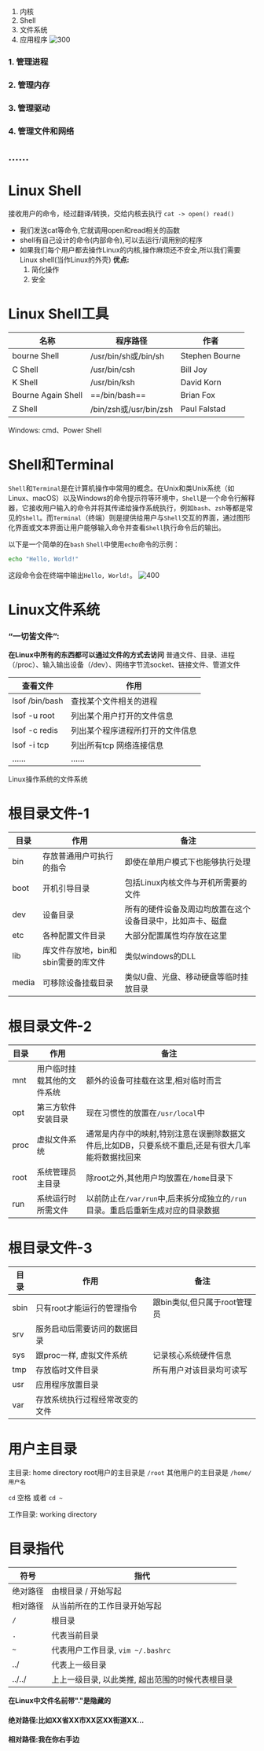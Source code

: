 1. 内核
2. Shell
3. 文件系统
4. 应用程序
![300](Pasted%20image%2020250515230924.png)
### 1. 管理进程
### 2. 管理内存
### 3. 管理驱动
### 4. 管理文件和网络
## ......
# Linux Shell
接收用户的命令，经过翻译/转换，交给内核去执行
`cat -> open() read()`
- 我们发送cat等命令,它就调用open和read相关的函数
- shell有自己设计的命令(内部命令),可以去运行/调用别的程序
- 如果我们每个用户都去操作Linux的内核,操作麻烦还不安全,所以我们需要Linux shell(当作Linux的外壳)
**优点:**
  1. 简化操作
  2. 安全
# Linux Shell工具

| 名称                 | 程序路径                  | 作者             |
| ------------------ | --------------------- | -------------- |
| bourne Shell       | /usr/bin/sh或/bin/sh   | Stephen Bourne |
| C Shell            | /usr/bin/csh          | Bill Joy       |
| K Shell            | /usr/bin/ksh          | David Korn     |
| Bourne Again Shell | ==/bin/bash==         | Brian Fox      |
| Z Shell            | /bin/zsh或/usr/bin/zsh | Paul Falstad   |

Windows: cmd、Power Shell
# Shell和Terminal

`Shell`和`Terminal`是在计算机操作中常用的概念。在Unix和类Unix系统（如Linux、macOS）以及Windows的命令提示符等环境中，`Shell`是一个命令行解释器，它接收用户输入的命令并将其传递给操作系统执行，例如`bash`、`zsh`等都是常见的`Shell`。而`Terminal`（终端）则是提供给用户与`Shell`交互的界面，通过图形化界面或文本界面让用户能够输入命令并查看`Shell`执行命令后的输出。

以下是一个简单的在`bash` `Shell`中使用`echo`命令的示例：

```bash
echo "Hello, World!"
```

这段命令会在终端中输出`Hello, World!`。
![400](Pasted%20image%2020250515235227.png)

# Linux文件系统
### “一切皆文件”:
**在Linux中所有的东西都可以通过文件的方式去访问**
普通文件、目录、进程（/proc）、输入输出设备（/dev）、网络字节流socket、链接文件、管道文件

| 查看文件        | 作用                         |
| --------------- | ---------------------------- |
| lsof /bin/bash  | 查找某个文件相关的进程         |
| lsof -u root    | 列出某个用户打开的文件信息     |
| lsof -c redis   | 列出某个程序进程所打开的文件信息 |
| lsof -i tcp     | 列出所有tcp 网络连接信息       |
| ……              | ……                           |

Linux操作系统的文件系统
# 根目录文件-1

| 目录    | 作用                    | 备注                            |
| ----- | --------------------- | ----------------------------- |
| bin   | 存放普通用户可执行的指令          | 即使在单用户模式下也能够执行处理              |
| boot  | 开机引导目录                | 包括Linux内核文件与开机所需要的文件          |
| dev   | 设备目录                  | 所有的硬件设备及周边均放置在这个设备目录中，比如声卡、磁盘 |
| etc   | 各种配置文件目录              | 大部分配置属性均存放在这里                 |
| lib   | 库文件存放地，bin和sbin需要的库文件 | 类似windows的DLL                 |
| media | 可移除设备挂载目录             | 类似U盘、光盘、移动硬盘等临时挂放目录           |
# 根目录文件-2

| 目录   | 作用            | 备注                                                  |
| ---- | ------------- | --------------------------------------------------- |
| mnt  | 用户临时挂载其他的文件系统 | 额外的设备可挂载在这里,相对临时而言                                  |
| opt  | 第三方软件安装目录     | 现在习惯性的放置在`/usr/local`中                              |
| proc | 虚拟文件系统        | 通常是内存中的映射,特别注意在误删除数据文件后,比如DB，只要系统不重启,还是有很大几率能将数据找回来 |
| root | 系统管理员主目录      | 除root之外,其他用户均放置在`/home`目录下                          |
| run  | 系统运行时所需文件     | 以前防止在`/var/run`中,后来拆分成独立的`/run`目录。重启后重新生成对应的目录数据    |
# 根目录文件-3

| 目录 | 作用 | 备注 |
| --- | --- | --- |
| sbin | 只有root才能运行的管理指令 | 跟bin类似,但只属于root管理员 |
| srv | 服务启动后需要访问的数据目录 |  |
| sys | 跟proc一样, 虚拟文件系统 | 记录核心系统硬件信息 |
| tmp | 存放临时文件目录 | 所有用户对该目录均可读写 |
| usr | 应用程序放置目录 |  |
| var | 存放系统执行过程经常改变的文件 |  |
# 用户主目录
主目录: home directory
root用户的主目录是 `/root`
其他用户的主目录是 `/home/用户名`

`cd` 空格 或者 `cd ~`

工作目录: working directory
# 目录指代

| 符号     | 指代                         |
| ------ | -------------------------- |
| 绝对路径   | 由根目录 / 开始写起                |
| 相对路径   | 从当前所在的工作目录开始写起             |
| `/`    | 根目录                        |
| `.`    | 代表当前目录                     |
| `~`    | 代表用户工作目录, `vim ~/.bashrc`  |
| ../    | 代表上一级目录                    |
| ../../ | 上上一级目录, 以此类推, 超出范围的时候代表根目录 |
**在Linux中文件名前带"."是隐藏的**
#### 绝对路径:比如XX省XX市XX区XX街道XX...
#### 相对路径:我在你右手边

